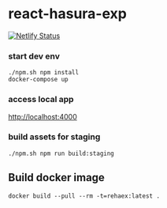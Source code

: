 # react-hasura-exp

[![Netlify Status](https://api.netlify.com/api/v1/badges/f1f0dc8e-4900-4248-b00d-48c88214d114/deploy-status)](https://app.netlify.com/sites/wonderful-visvesvaraya-bd71b8/deploys)

### start dev env

```
./npm.sh npm install
docker-compose up
```

### access local app

[http://localhost:4000](http://localhost:4000)

### build assets for staging

```
./npm.sh npm run build:staging
```

## Build docker image

```
docker build --pull --rm -t=rehaex:latest .
```
